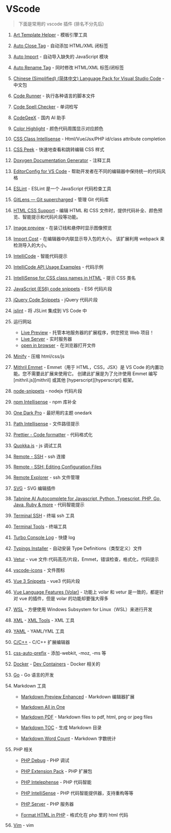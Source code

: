 # VScode

> 下面是常用的 vscode 插件 (排名不分先后)

1. [Art Template Helper](https://marketplace.visualstudio.com/items?itemName=ZihanLi.at-helper) - 模板引擎工具

2. [Auto Close Tag](https://marketplace.visualstudio.com/items?itemName=formulahendry.auto-close-tag) - 自动添加 HTML/XML 闭标签

3. [Auto Import](https://marketplace.visualstudio.com/items?itemName=steoates.autoimport) - 自动导入缺失的 JavaScript 模块

4. [Auto Rename Tag](https://marketplace.visualstudio.com/items?itemName=formulahendry.auto-rename-tag) - 同时修改 HTML/XML 标签/闭标签

5. [Chinese (Simplified) (简体中文) Language Pack for Visual Studio Code](https://marketplace.visualstudio.com/items?itemName=MS-CEINTL.vscode-language-pack-zh-hans) - 中文包

6. [Code Runner](https://marketplace.visualstudio.com/items?itemName=formulahendry.code-runner) - 执行各种语言的脚本文件

7. [Code Spell Checker](https://marketplace.visualstudio.com/items?itemName=streetsidesoftware.code-spell-checker) - 单词检写

8. [CodeGeeX](https://marketplace.visualstudio.com/items?itemName=aminer.codegeex) - 国内 AI 助手

9. [Color Highlight](https://marketplace.visualstudio.com/items?itemName=naumovs.color-highlight) - 颜色代码周围显示对应颜色

10. [CSS Class Intellisense](https://marketplace.visualstudio.com/items?itemName=Tarrow.css-class-intellisense) - Html/Vue/Jsx/PHP id/class attribute completion

11. [CSS Peek](https://marketplace.visualstudio.com/items?itemName=pranaygp.vscode-css-peek) - 快速地查看和跳转编辑 CSS 样式

12. [Doxygen Documentation Generator](https://marketplace.visualstudio.com/items?itemName=cschlosser.doxdocgen) - 注释工具

13. [EditorConfig for VS Code](https://marketplace.visualstudio.com/items?itemName=EditorConfig.EditorConfig) - 帮助开发者在不同的编辑器中保持统一的代码风格

14. [ESLint](https://marketplace.visualstudio.com/items?itemName=dbaeumer.vscode-eslint) - ESLint 是一个 JavaScript 代码检查工具

15. [GitLens — Git supercharged](https://marketplace.visualstudio.com/items?itemName=eamodio.gitlens) - 管理 Git 代码库

16. [HTML CSS Support](https://marketplace.visualstudio.com/items?itemName=ecmel.vscode-html-css) - 编辑 HTML 和 CSS 文件时，提供代码补全、颜色预览、智能提示和代码片段等功能。

17. [Image preview](https://marketplace.visualstudio.com/items?itemName=kisstkondoros.vscode-gutter-preview) - 在装订线和悬停时显示图像预览

18. [Import Cost](https://marketplace.visualstudio.com/items?itemName=wix.vscode-import-cost) - 在编辑器中内联显示导入包的大小。 该扩展利用 webpack 来检测导入的大小。

19. [IntelliCode](https://marketplace.visualstudio.com/items?itemName=VisualStudioExptTeam.vscodeintellicode) - 智能代码提示

20. [IntelliCode API Usage Examples](https://marketplace.visualstudio.com/items?itemName=VisualStudioExptTeam.intellicode-api-usage-examples) - 代码示例

21. [IntelliSense for CSS class names in HTML](https://marketplace.visualstudio.com/items?itemName=Zignd.html-css-class-completion) - 提示 CSS 类名

22. [JavaScript (ES6) code snippets](https://marketplace.visualstudio.com/items?itemName=xabikos.JavaScriptSnippets) - ES6 代码片段

23. [jQuery Code Snippets](https://marketplace.visualstudio.com/items?itemName=donjayamanne.jquerysnippets) - jQuery 代码片段

24. [jslint](https://marketplace.visualstudio.com/items?itemName=ajhyndman.jslint) - 将 JSLint 集成到 VS Code 中

25. 运行网站

    - [Live Preview](https://marketplace.visualstudio.com/items?itemName=ms-vscode.live-server) - 托管本地服务器的扩展程序，供您预览 Web 项目！
    - [Live Server](https://marketplace.visualstudio.com/items?itemName=ritwickdey.LiveServer) - 实时服务器
    - [open in browser](https://marketplace.visualstudio.com/items?itemName=techer.open-in-browser) - 在浏览器打开文件

26. [Minify](https://marketplace.visualstudio.com/items?itemName=HookyQR.minify) - 压缩 html/css/js

27. [Mithril Emmet](https://marketplace.visualstudio.com/items?itemName=FallenMax.mithril-emmet) - Emmet（用于 HTML，CSS，JSX）是 VS Code 的内置功能。您不需要此扩展来使用它。 创建此扩展是为了允许使用 Emmet 编写 [mithril.js][mithril] 或其他 [hyperscript][hyperscript] 框架。

28. [node-snippets](https://marketplace.visualstudio.com/items?itemName=FallenMax.mithril-emmet) - nodejs 代码片段

29. [npm Intellisense](https://marketplace.visualstudio.com/items?itemName=christian-kohler.npm-intellisense) - npm 库补全

30. [One Dark Pro](https://marketplace.visualstudio.com/items?itemName=zhuangtongfa.Material-theme) - 最好用的主题 onedark

31. [Path Intellisense](https://marketplace.visualstudio.com/items?itemName=christian-kohler.path-intellisense) - 文件路径提示

32. [Prettier - Code formatter](https://marketplace.visualstudio.com/items?itemName=esbenp.prettier-vscode) - 代码格式化

33. [Quokka.js](https://marketplace.visualstudio.com/items?itemName=WallabyJs.quokka-vscode) - js 调试工具

34. [Remote - SSH](https://marketplace.visualstudio.com/items?itemName=ms-vscode-remote.remote-ssh) - ssh 连接

35. [Remote - SSH: Editing Configuration Files](https://marketplace.visualstudio.com/items?itemName=ms-vscode-remote.remote-ssh-edit)

36. [Remote Explorer](https://marketplace.visualstudio.com/items?itemName=ms-vscode.remote-explorer) - ssh 文件管理

37. [SVG](https://marketplace.visualstudio.com/items?itemName=jock.svg) - SVG 编辑插件

38. [Tabnine AI Autocomplete for Javascript, Python, Typescript, PHP, Go, Java, Ruby & more](https://marketplace.visualstudio.com/items?itemName=TabNine.tabnine-vscode) - 代码智能提示

39. [Terminal SSH](https://marketplace.visualstudio.com/items?itemName=sailhenz.terminal-ssh) - 终端 ssh 工具

40. [Terminal Tools](https://marketplace.visualstudio.com/items?itemName=lglong519.terminal-tools) - 终端工具

41. [Turbo Console Log](https://marketplace.visualstudio.com/items?itemName=ChakrounAnas.turbo-console-log) - 快捷 log

42. [Typings Installer](https://marketplace.visualstudio.com/items?itemName=benjaminromano.typings-installer) - 自动安装 Type Definitions（类型定义）文件

43. [Vetur](https://marketplace.visualstudio.com/items?itemName=octref.vetur) - vue 文件:代码高亮/片段，Emmet，错误检查，格式化，代码提示

44. [vscode-icons](https://marketplace.visualstudio.com/items?itemName=vscode-icons-team.vscode-icons) - 文件图标

45. [Vue 3 Snippets](https://marketplace.visualstudio.com/items?itemName=hollowtree.vue-snippets) - vue3 代码片段

46. [Vue Language Features (Volar)](https://marketplace.visualstudio.com/items?itemName=Vue.volar) - 功能上 volar 和 vetur 是一致的，都是针对 vue 的插件，但是 volar 的功能却要强大得多

47. [WSL](https://marketplace.visualstudio.com/items?itemName=ms-vscode-remote.remote-wsl) - 方便使用 Windows Subsystem for Linux（WSL）来进行开发

48. [XML](https://marketplace.visualstudio.com/items?itemName=redhat.vscode-xml) - [XML Tools](https://marketplace.visualstudio.com/items?itemName=DotJoshJohnson.xml) - XML 工具

49. [YAML](https://marketplace.visualstudio.com/items?itemName=redhat.vscode-yaml) - YAML/YML 工具

50. [C/C++](https://marketplace.visualstudio.com/items?itemName=ms-vscode.cpptools) - C/C++ 扩展编辑器

51. [css-auto-prefix](https://marketplace.visualstudio.com/items?itemName=sporiley.css-auto-prefix) - 添加-webkit, -moz, -ms 等

52. [Docker](https://marketplace.visualstudio.com/items?itemName=ms-azuretools.vscode-docker) - [Dev Containers](https://marketplace.visualstudio.com/items?itemName=ms-vscode-remote.remote-containers) - Docker 相关的

53. [Go](https://marketplace.visualstudio.com/items?itemName=golang.Go) - Go 语言的开发

54. Markdown 工具

    - [Markdown Preview Enhanced](https://marketplace.visualstudio.com/items?itemName=shd101wyy.markdown-preview-enhanced) - Markdown 编辑器扩展

    - [Markdown All in One](https://marketplace.visualstudio.com/items?itemName=yzhang.markdown-all-in-one)

    - [Markdown PDF](https://marketplace.visualstudio.com/items?itemName=yzane.markdown-pdf) - Markdown files to pdf, html, png or jpeg files

    - [Markdown TOC](https://marketplace.visualstudio.com/items?itemName=joffreykern.markdown-toc) - 生成 Markdown 目录

    - [Markdown Word Count](https://marketplace.visualstudio.com/items?itemName=CurlyBrackets.markdown-word-count) - Markdown 字数统计

55. PHP 相关

    - [PHP Debug](https://marketplace.visualstudio.com/items?itemName=xdebug.php-debug) - PHP 调试

    - [PHP Extension Pack](https://marketplace.visualstudio.com/items?itemName=xdebug.php-pack) - PHP 扩展包

    - [PHP Intelephense](https://marketplace.visualstudio.com/items?itemName=bmewburn.vscode-intelephense-client) - PHP 代码智能

    - [PHP IntelliSense](https://marketplace.visualstudio.com/items?itemName=zobo.php-intellisense) - PHP 代码智能提供器，支持重构等等

    - [PHP Server](https://marketplace.visualstudio.com/items?itemName=brapifra.phpserver) - PHP 服务器

    - [Format HTML in PHP](https://marketplace.visualstudio.com/items?itemName=rifi2k.format-html-in-php) - 格式化在 php 里的 html 代码

56. [Vim](https://marketplace.visualstudio.com/items?itemName=vscodevim.vim) - vim
